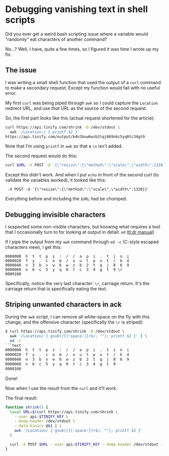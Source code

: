 # Debugging vanishing text in shell scripts

Did you ever get a weird bash scripting issue where a variable would "randomly" eat characters of another command? 

No…? Well, I have, quite a few times, so I figured it was time I wrote up my fix.

<!--more-->

## The issue

I was writing a small shell function that used the output of a `curl` command to make a secondary request. Except my function would fail with no useful error.

My first `curl` was being piped through `awk` so I could capture the `Location` redirect URL, and use _that_ URL as the source of the second request.

So, the first part looks like this (actual request shortened for the article):

```bash
curl https://api.tinify.com/shrink -D /dev/stdout \
  awk '/Location:/ { printf $2 }'
https://api.tinify.com/output/kdn3bvw6wzb2tqj869n6c5yq0tc34gt9
```

Note that I'm using `printf` in `awk` so that a `\n` isn't added. 

The second request would do this:

```bash
curl $URL -X POST -d '{\"resize\":{\"method\":\"scale\",\"width\":1320}}'
```

Except this didn't work. And when I put `echo` in front of the second curl (to validate the variables worked), it looked like this:

```text
 -X POST -d '{\"resize\":{\"method\":\"scale\",\"width\":1320}}'
```

Everything before and including the `$URL` had be chomped.

## Debugging invisible characters

I suspected some non-visible characters, but knowing what requires a tool that I occasionally turn to for looking at output in detail: `od` ([tl;dr manual](https://tldr.ostera.io/od))

If I pipe the output from my `awk` command through `od -c` (C-style escaped characters view), I get this:

```text
0000000  h  t  t  p  s  :  /  /  a  p  i  .  t  i  n  i
0000020  f  y  .  c  o  m  /  o  u  t  p  u  t  /  k  d
0000040  n  3  b  v  w  6  w  z  b  2  t  q  j  8  6  9
0000060  n  6  c  5  y  q  0  t  c  3  4  g  t  9 \r
0000100
```

Specifically, notice the very last character: `\r`, carriage return. It's the carriage return that is specifically eating the text.

## Striping unwanted characters in ack

During the `awk` script, I can remove all white-space on the fly with this change, and the offensive character (specifically the `\r` is striped):

```bash
$ curl https://api.tinify.com/shrink -D /dev/stdout \
  awk '/Location/ { gsub(/[[:space:]]+$/, ""); printf $2 }' | \
  od -c
```text
0000000  h  t  t  p  s  :  /  /  a  p  i  .  t  i  n  i
0000020  f  y  .  c  o  m  /  o  u  t  p  u  t  /  k  d
0000040  n  3  b  v  w  6  w  z  b  2  t  q  j  8  6  9
0000060  n  6  c  5  y  q  0  t  c  3  4  g  t  9
0000100
```

Gone!

Now when I use the result from the `curl` and it'll work.

The final result:

```bash
function shrink() {
  local URL=$(curl https://api.tinify.com/shrink \
    --user api:$TINIFY_KEY \
    --dump-header /dev/stdout \
    --data-binary @$1 | \
    awk '/Location/ { gsub(/[[:space:]]+$/, ""); printf $2 }'
  )

  curl -X POST $URL --user api:$TINIFY_KEY --dump-header /dev/stdout --output $1 -H 'content-type: application/json' -d'{"resize":{"method":"scale","width":1320}}'
}
```
